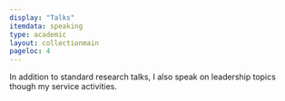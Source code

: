 ```yaml
---
display: "Talks"
itemdata: speaking
type: academic
layout: collectionmain
pageloc: 4
---
```


In addition  to standard research talks, I also speak on leadership topics though my service activities.  
